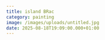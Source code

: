 ```yaml
---
title: island BRac
category: painting
image: /images/uploads/untitled.jpg
date: 2025-08-18T19:09:00.000+01:00
---
```

